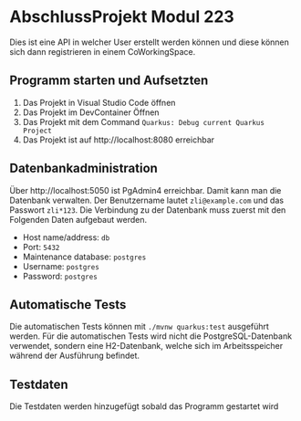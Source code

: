 # AbschlussProjekt Modul 223

Dies ist eine API in welcher User erstellt werden können und diese können sich
dann registrieren in einem CoWorkingSpace.

## Programm starten und Aufsetzten

1. Das Projekt in Visual Studio Code öffnen
1. Das Projekt im DevContainer Öffnen
1. Das Projekt mit dem Command `Quarkus: Debug current Quarkus Project`
1. Das Projekt ist auf http://localhost:8080 erreichbar


## Datenbankadministration

Über http://localhost:5050 ist PgAdmin4 erreichbar. Damit kann man die Datenbank verwalten. Der Benutzername lautet `zli@example.com` und das Passwort `zli*123`. Die Verbindung zu der Datenbank muss zuerst mit den Folgenden Daten aufgebaut werden.
 - Host name/address: `db`
 - Port: `5432`
 - Maintenance database: `postgres`
 - Username: `postgres`
 - Password: `postgres`

## Automatische Tests

Die automatischen Tests können mit `./mvnw quarkus:test` ausgeführt werden. Für die automatischen Tests wird nicht die PostgreSQL-Datenbank verwendet, sondern eine H2-Datenbank, welche sich im Arbeitsspeicher während der Ausführung befindet.

## Testdaten

Die Testdaten werden hinzugefügt sobald das Programm gestartet wird


